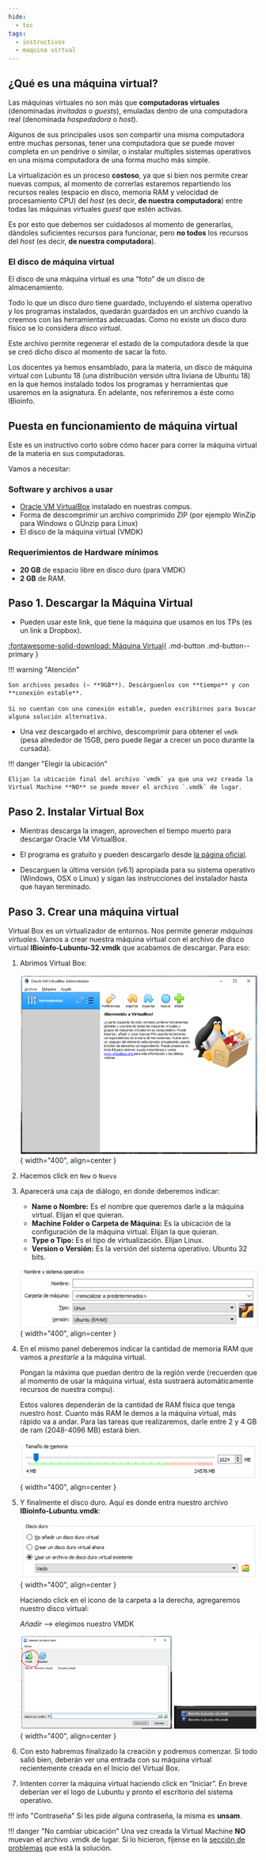 ```yaml
---
hide:
  - toc
tags:
  - instructivos
  - maquina virtual
---
```


## ¿Qué es una máquina virtual?

Las máquinas virtuales no son más que **computadoras virtuales** (denominadas *invitadas* o *guests*), emuladas dentro de una computadora real (denominada *hospedadora* o *host*).

Algunos de sus principales usos son compartir una misma computadora entre muchas personas, tener una computadora que se puede mover completa en un pendrive o similar, o instalar multiples sistemas operativos en una misma computadora de una forma mucho más simple.

La virtualización es un proceso **costoso**, ya que si bien nos permite crear nuevas compus, al momento de correrlas estaremos repartiendo los recursos reales (espacio en disco, memoria RAM y velocidad de procesamiento CPU) del *host* (es decir, **de nuestra computadora**) entre todas las máquinas virtuales *guest* que estén activas.

Es por esto que debemos ser cuidadosos al momento de generarlas, dándoles suficientes recursos para funcionar, pero **no todos** los recursos del *host* (es decir, **de nuestra computadora**).

### El disco de máquina virtual

El disco de una máquina virtual es una “foto” de un disco de almacenamiento.

Todo lo que un disco duro tiene guardado, incluyendo el sistema operativo y los programas instalados, quedarán guardados en un archivo cuando la creemos con las herramientas adecuadas. Como no existe un disco duro físico se lo considera *disco virtual*.

Este archivo permite regenerar el estado de la computadora desde la que se creó dicho disco al momento de sacar la foto.

Los docentes ya hemos ensamblado, para la materia, un disco de máquina virtual con Lubuntu 18 (una distribución versión ultra liviana de Ubuntu 18) en la que hemos instalado todos los programas y herramientas que usaremos en la asignatura. En adelante, nos referiremos a éste como IBioinfo.

## Puesta en funcionamiento de máquina virtual

Este es un instructivo corto sobre cómo hacer para correr la máquina virtual de la materia en sus computadoras.

Vamos a necesitar:

### Software y archivos a usar
* [Oracle VM VirtualBox](https://www.virtualbox.org/) instalado en nuestras compus.
* Forma de descomprimir un archivo comprimido ZIP (por ejemplo WinZip para Windows o GUnzip para Linux)
* El disco de la máquina virtual (VMDK)

### Requerimientos de Hardware mínimos
* **20 GB** de espacio libre en disco duro (para VMDK)
* **2 GB** de RAM. 

<!--

## Antes de arrancar veamos algunas definiciones 

### ¿Qué es un sistema operativo?

Un sistema operativo es una pieza de *software* que nos permite realizar funciones básicas, como copiar/pegar/mover/generar archivos, y sobre el cual se construyen otros softwares. Muchos sistemas operativos también proveen una interfaz gráfica que permite al usuario hacer tareas sin línea de comando (yay!). 

Hay un montón de sistemas operativos, pero los más comunes son:

* Windows: Probablemente el que ustedes tienen en su compu)
* OSX: El que tienen las mac
* Linux: El que vamos a usar en la materia
-->


## Paso 1. Descargar la Máquina Virtual

* Pueden usar este link, que tiene la máquina que usamos en los TPs (es un link a Dropbox).

[:fontawesome-solid-download: Máquina Virtual](https://www.dropbox.com/s/2187nlnjc03g8ki/IBioinfo-Lubuntu-32%20v1.3.zip?dl=0){ .md-button .md-button--primary }

!!! warning "Atención"

    Son archivos pesados (~ **9GB**). Descárguenlos con **tiempo** y con **conexión estable**.
    
    Si no cuentan con una conexión estable, pueden escribirnos para buscar alguna solución alternativa.

* Una vez descargado el archivo, descomprimir para obtener el `vmdk` (pesa alrededor de 15GB, pero puede llegar a crecer un poco durante la cursada).

!!! danger "Elegir la ubicación"
    
    Elijan la ubicación final del archivo `vmdk` ya que una vez creada la Virtual Machine **NO** se puede mover el archivo `.vmdk` de lugar.


## Paso 2. Instalar Virtual Box

* Mientras descarga la imagen, aprovechen el tiempo muerto para descargar Oracle VM VirtualBox.

* El programa es gratuito y pueden descargarlo desde [la página oficial](https://www.virtualbox.org/).

* Descarguen la última versión (v6.1) apropiada para su sistema operativo (Windows, OSX o Linux) y sigan las instrucciones del instalador hasta que hayan terminado.


## Paso 3. Crear una máquina virtual
Virtual Box es un virtualizador de entornos. Nos permite generar *máquinas virtuales*. Vamos a crear nuestra máquina virtual con el archivo de disco virtual **IBioinfo-Lubuntu-32.vmdk** que acabamos de descargar. Para eso:

1. Abrimos Virtual Box:

    ![VM New](./img/vm00.png){ width="400", align=center }

2. Hacemos click en `New` o `Nueva`

3. Aparecerá una caja de diálogo, en donde deberemos indicar:

    * **Name o Nombre:** Es el nombre que queremos darle a la máquina virtual. Elijan el que quieran.
    * **Machine Folder o Carpeta de Máquina:** Es la ubicación de la configuración de la máquina virtual. Elijan la que quieran.
    * **Type o Tipo:** Es el tipo de virtualización. Elijan Linux.
    * **Version o Versión:** Es la versión del sistema operativo. Ubuntu 32 bits.

    ![VM1](./img/vm01.png){ width="400", align=center }

4. En el mismo panel deberemos indicar la cantidad de memoria RAM que vamos a *prestarle* a la máquina virtual.

    Pongan la máxima que puedan dentro de la región verde (recuerden que al momento de usar la máquina virtual, ésta sustraerá automáticamente recursos de nuestra compu). 

    Estos valores dependerán de la cantidad de RAM física que tenga nuestro *host*. Cuanto más RAM le demos a la máquina virtual, más rápido va a andar. Para las tareas que realizaremos, darle entre 2 y 4 GB de ram (2048-4096 MB) estará bien.

    ![VM2](./img/vm02.png){ width="400", align=center }

5. Y finalmente el disco duro. Aquí es donde entra nuestro archivo **IBioinfo-Lubuntu.vmdk**:

    ![VM3](./img/vm03.png){ width="400", align=center }
   
    Haciendo click en el icono de la carpeta a la derecha, agregaremos nuestro disco virtual:
    
    *Añadir* --> elegimos nuestro VMDK

    ![VM4](./img/vm04.png){ width="400", align=center }

6. Con esto habremos finalizado la creación y podremos comenzar. Si todo salió bien, deberán ver una entrada con su máquina virtual recientemente creada en el Inicio del Virtual Box.

7. Intenten correr la máquina virtual haciendo click en “Iniciar”. En breve deberían ver el logo de Lubuntu y pronto el escritorio del sistema operativo. 

!!! info "Contraseña"
    Si les pide alguna contraseña, la misma es **unsam**.

!!! danger "No cambiar ubicación"
    Una vez creada la Virtual Machine **NO** muevan el archivo .vmdk de lugar. Si lo hicieron, fíjense en la [sección de problemas](/2022_introduccion_bioinformatica/instructivos/problemasVM/) que está la solución.
